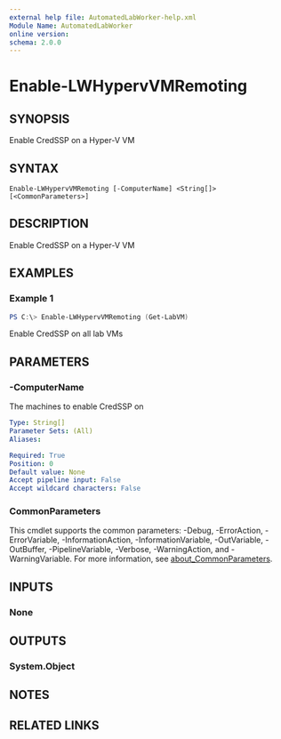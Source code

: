 ```yaml
---
external help file: AutomatedLabWorker-help.xml
Module Name: AutomatedLabWorker
online version:
schema: 2.0.0
---
```


# Enable-LWHypervVMRemoting

## SYNOPSIS
Enable CredSSP on a Hyper-V VM

## SYNTAX

```
Enable-LWHypervVMRemoting [-ComputerName] <String[]> [<CommonParameters>]
```

## DESCRIPTION
Enable CredSSP on a Hyper-V VM

## EXAMPLES

### Example 1
```powershell
PS C:\> Enable-LWHypervVMRemoting (Get-LabVM)
```

Enable CredSSP on all lab VMs

## PARAMETERS

### -ComputerName
The machines to enable CredSSP on

```yaml
Type: String[]
Parameter Sets: (All)
Aliases:

Required: True
Position: 0
Default value: None
Accept pipeline input: False
Accept wildcard characters: False
```

### CommonParameters
This cmdlet supports the common parameters: -Debug, -ErrorAction, -ErrorVariable, -InformationAction, -InformationVariable, -OutVariable, -OutBuffer, -PipelineVariable, -Verbose, -WarningAction, and -WarningVariable. For more information, see [about_CommonParameters](http://go.microsoft.com/fwlink/?LinkID=113216).

## INPUTS

### None
## OUTPUTS

### System.Object
## NOTES

## RELATED LINKS
